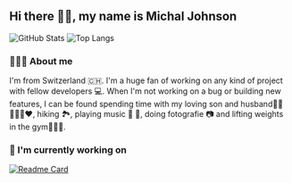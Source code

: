 ## Hi there 👋🏻, my name is Michal Johnson
![GitHub Stats](https://github-readme-stats.vercel.app/api/?username=michaljohnson&show_icons=true&theme=transparent&hide=contribs&show=prs_merged,reviews&line_height=24&icon_color=ffd733&include_all_commits=true&card_width=300) 
![Top Langs](https://github-readme-stats.vercel.app/api/top-langs/?username=michaljohnson&layout=compact&theme=transparent&size_weight=0.5&count_weight1&langs_count=10&hide=Roff,CMake,Makefile,Batchfile&card_width=400)

### 🙋🏼‍♀ About me
I'm from Switzerland 🇨🇭. I'm a huge fan of working on any kind of project with fellow developers 💻. When I'm not working on a bug or building new features, I can be found spending time with my loving son and husband👶🏽🙋🏾‍♂️❤️, hiking 🏞️, playing music 🎤 🎹, doing fotografie 📷  and lifting weights in the gym🏋🏼‍♀️.

### 🚀 I'm currently working on 
[![Readme Card](https://github-readme-stats.vercel.app/api/pin/?username=nova-omnia&repo=lernello&show_owner=true&description_lines_count=1&theme=transparent)](https://github.com/nova-omnia/lernello)
